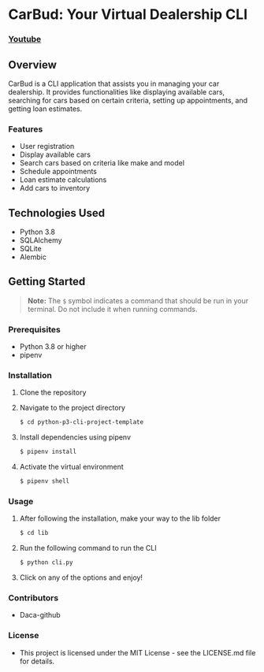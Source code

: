 # CarBud: Your Virtual Dealership CLI

### [Youtube](https://youtu.be/iTiDh8AucXQ)

## Overview

CarBud is a CLI application that assists you in managing your car dealership. It provides functionalities like displaying available cars, searching for cars based on certain criteria, setting up appointments, and getting loan estimates.

### Features

- User registration
- Display available cars
- Search cars based on criteria like make and model
- Schedule appointments
- Loan estimate calculations
- Add cars to inventory

## Technologies Used

- Python 3.8
- SQLAlchemy 
- SQLite
- Alembic

## Getting Started

> **Note:** The `$` symbol indicates a command that should be run in your terminal. Do not include it when running commands.

### Prerequisites

- Python 3.8 or higher
- pipenv

### Installation

1. Clone the repository

2. Navigate to the project directory
    ```sh
    $ cd python-p3-cli-project-template
    ```

3. Install dependencies using pipenv
    ```sh
    $ pipenv install
    ```

4. Activate the virtual environment
    ```sh
    $ pipenv shell
    ```
### Usage

1. After following the installation, make your way to the lib folder
    ```sh
    $ cd lib
    ```

2. Run the following command to run the CLI
    ```sh
    $ python cli.py
    ```

2. Click on any of the options and enjoy!

### Contributors

- Daca-github

### License

- This project is licensed under the MIT License - see the LICENSE.md file for details.
